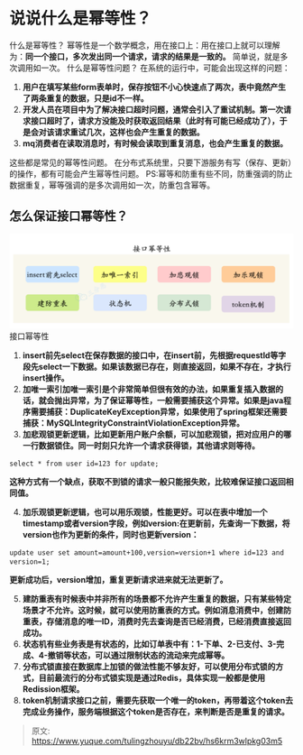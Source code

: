 # 说说什么是幂等性？

什么是幂等性？
幂等性是一个数学概念，用在接口上：用在接口上就可以理解为：**同一个接口，多次发出同一个请求，请求的结果是一致的。**
简单说，就是多次调用如一次。
什么是幂等性问题？
在系统的运行中，可能会出现这样的问题：

1. **用户在填写某些form表单时，保存按钮不小心快速点了两次，表中竟然产生了两条重复的数据，只是id不一样。**
2. **开发人员在项目中为了解决接口超时问题，通常会引入了重试机制。第一次请求接口超时了，请求方没能及时获取返回结果（此时有可能已经成功了），于是会对该请求重试几次，这样也会产生重复的数据。**
3. **mq消费者在读取消息时，有时候会读取到重复消息，也会产生重复的数据。**

这些都是常见的幂等性问题。
在分布式系统里，只要下游服务有写（保存、更新）的操作，都有可能会产生幂等性问题。
PS:幂等和防重有些不同，防重强调的防止数据重复，幂等强调的是多次调用如一次，防重包含幂等。

## 怎么保证接口幂等性？
![1696575754311-fb0282b1-889d-447b-a7c5-b80abea1a542.png](./img/nves10V5uqUZTPQ-/1696575754311-fb0282b1-889d-447b-a7c5-b80abea1a542-918330.png)
接口幂等性

1. **insert前先select在保存数据的接口中，在insert前，先根据requestId等字段先select一下数据。如果该数据已存在，则直接返回，如果不存在，才执行  insert操作。**
2. **加唯一索引加唯一索引是个非常简单但很有效的办法，如果重复插入数据的话，就会抛出异常，为了保证幂等性，一般需要捕获这个异常。如果是java程序需要捕获：DuplicateKeyException异常，如果使用了spring框架还需要捕获：MySQLIntegrityConstraintViolationException异常。**
3. **加悲观锁更新逻辑，比如更新用户账户余额，可以加悲观锁，把对应用户的哪一行数据锁住。同一时刻只允许一个请求获得锁，其他请求则等待。**
```
select * from user id=123 for update;
```
**这种方式有一个缺点，获取不到锁的请求一般只能报失败，比较难保证接口返回相同值。**

4. **加乐观锁更新逻辑，也可以用乐观锁，性能更好。可以在表中增加一个timestamp或者version字段，例如version:在更新前，先查询一下数据，将version也作为更新的条件，同时也更新version：**
```
update user set amount=amount+100,version=version+1 where id=123 and version=1;
```
**更新成功后，version增加，重复更新请求进来就无法更新了。**

5. **建防重表有时候表中并非所有的场景都不允许产生重复的数据，只有某些特定场景才不允许。这时候，就可以使用防重表的方式。例如消息消费中，创建防重表，存储消息的唯一ID，消费时先去查询是否已经消费，已经消费直接返回成功。**
6. **状态机有些业务表是有状态的，比如订单表中有：1-下单、2-已支付、3-完成、4-撤销等状态，可以通过限制状态的流动来完成幂等。**
7. **分布式锁直接在数据库上加锁的做法性能不够友好，可以使用分布式锁的方式，目前最流行的分布式锁实现是通过Redis，具体实现一般都是使用Redission框架。**
8. **token机制请求接口之前，需要先获取一个唯一的token，再带着这个token去完成业务操作，服务端根据这个token是否存在，来判断是否是重复的请求。**


> 原文: <https://www.yuque.com/tulingzhouyu/db22bv/hs6krm3wlpkg03m5>
